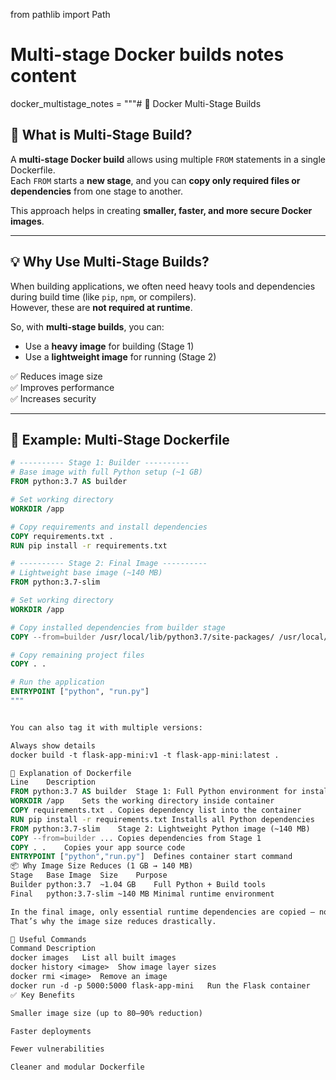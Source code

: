 
from pathlib import Path

# Multi-stage Docker builds notes content
docker_multistage_notes = """# 🐳 Docker Multi-Stage Builds

## 📘 What is Multi-Stage Build?
A **multi-stage Docker build** allows using multiple `FROM` statements in a single Dockerfile.  
Each `FROM` starts a **new stage**, and you can **copy only required files or dependencies** from one stage to another.

This approach helps in creating **smaller, faster, and more secure Docker images**.

---

## 💡 Why Use Multi-Stage Builds?
When building applications, we often need heavy tools and dependencies during build time (like `pip`, `npm`, or compilers).  
However, these are **not required at runtime**.  

So, with **multi-stage builds**, you can:
- Use a **heavy image** for building (Stage 1)
- Use a **lightweight image** for running (Stage 2)

✅ Reduces image size  
✅ Improves performance  
✅ Increases security  

---

## 🧱 Example: Multi-Stage Dockerfile

```dockerfile
# ---------- Stage 1: Builder ----------
# Base image with full Python setup (~1 GB)
FROM python:3.7 AS builder

# Set working directory
WORKDIR /app

# Copy requirements and install dependencies
COPY requirements.txt .
RUN pip install -r requirements.txt

# ---------- Stage 2: Final Image ----------
# Lightweight base image (~140 MB)
FROM python:3.7-slim

# Set working directory
WORKDIR /app

# Copy installed dependencies from builder stage
COPY --from=builder /usr/local/lib/python3.7/site-packages/ /usr/local/lib/python3.7/site-packages/

# Copy remaining project files
COPY . .

# Run the application
ENTRYPOINT ["python", "run.py"]
"""


You can also tag it with multiple versions:

Always show details
docker build -t flask-app-mini:v1 -t flask-app-mini:latest .

🧠 Explanation of Dockerfile
Line	Description
FROM python:3.7 AS builder	Stage 1: Full Python environment for installing dependencies
WORKDIR /app	Sets the working directory inside container
COPY requirements.txt .	Copies dependency list into the container
RUN pip install -r requirements.txt	Installs all Python dependencies
FROM python:3.7-slim	Stage 2: Lightweight Python image (~140 MB)
COPY --from=builder ...	Copies dependencies from Stage 1
COPY . .	Copies your app source code
ENTRYPOINT ["python","run.py"]	Defines container start command
📦 Why Image Size Reduces (1 GB → 140 MB)
Stage	Base Image	Size	Purpose
Builder	python:3.7	~1.04 GB	Full Python + Build tools
Final	python:3.7-slim	~140 MB	Minimal runtime environment

In the final image, only essential runtime dependencies are copied — not temporary build files or pip cache.
That’s why the image size reduces drastically.

🧰 Useful Commands
Command	Description
docker images	List all built images
docker history <image>	Show image layer sizes
docker rmi <image>	Remove an image
docker run -d -p 5000:5000 flask-app-mini	Run the Flask container
✅ Key Benefits

Smaller image size (up to 80–90% reduction)

Faster deployments

Fewer vulnerabilities

Cleaner and modular Dockerfile
